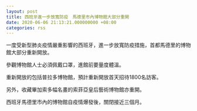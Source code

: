 ```yaml
---
layout: post
title: 西班牙進一步放寬防疫　馬德里市內博物館大部分重開
date: 2020-06-06 21:13:21.000000000 +08:00
categories: rss
---
```


一度受新型肺炎疫情嚴重影響的西班牙，進一步放寬防疫措施，首都馬德里的博物館大部分重新開放。

參觀博物館人士必須佩戴口罩，進館前要量度體溫。

重新開放的包括普拉多博物館，預計重新開放首天招待1800名訪客。

另外，收藏畢加索多幅名畫的索菲亞皇后藝術博物館亦重開。

西班牙馬德里市內的博物館自疫情爆發後，關閉接近三個月。
